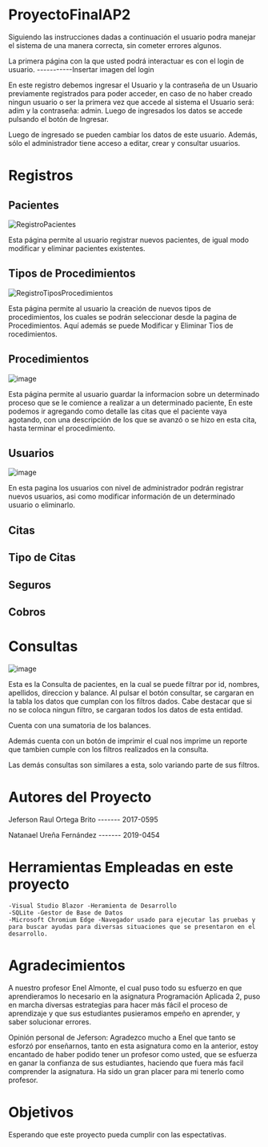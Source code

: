 # ProyectoFinalAP2

Siguiendo las instrucciones dadas a continuación el usuario podra manejar el sistema de una manera correcta, sin cometer errores algunos.

La primera página con la que usted podrá interactuar es con el login de usuario.
-----------Insertar imagen del login

En este registro debemos ingresar el Usuario y la contraseña de un Usuario previamente registrados para poder acceder, en caso de no haber creado ningun usuario o ser la primera vez que accede al sistema 
el Usuario será: adim y la contraseña: admin. Luego de ingresados los datos se accede pulsando el botón de Ingresar.

Luego de ingresado se pueden cambiar los datos de este usuario. Además, sólo el administrador tiene acceso a editar, crear y consultar usuarios.

# Registros
## Pacientes

![RegistroPacientes](https://user-images.githubusercontent.com/54722249/89110893-8c3a6a00-d41d-11ea-93db-30f12239be64.png)


Esta página permite al usuario registrar nuevos pacientes, de igual modo modificar y eliminar pacientes existentes. 

## Tipos de Procedimientos

![RegistroTiposProcedimientos](https://user-images.githubusercontent.com/54722249/89110925-04a12b00-d41e-11ea-9c0c-3b2aa0c5f345.png)

Esta página permite al usuario la creación de nuevos tipos de procedimientos, los cuales se podrán seleccionar desde la pagina de Procedimientos. Aquí además se puede Modificar y Eliminar Tios de rocedimientos.

## Procedimientos

![image](https://user-images.githubusercontent.com/54722249/89112441-9d40a680-d430-11ea-899e-d01d2927e94f.png)


Esta página permite al usuario guardar la informacion sobre un determinado proceso que se le comience a realizar a un determinado paciente, En este podemos ir agregando como detalle las citas que el paciente vaya agotando, con una descripción de los que se avanzó o se hizo en esta cita, hasta terminar el procedimiento.

## Usuarios

![image](https://user-images.githubusercontent.com/54722249/89112453-d24cf900-d430-11ea-8ffa-3f32660beddc.png)

En esta pagina los usuarios con nivel de administrador podrán registrar nuevos usuarios, asi como modificar información de un determinado usuario o eliminarlo.

## Citas

## Tipo de Citas

## Seguros

## Cobros


# Consultas

![image](https://user-images.githubusercontent.com/54722249/89112472-14763a80-d431-11ea-967c-06aeaa218ffc.png)

Esta es la Consulta de pacientes, en la cual se puede filtrar por id, nombres, apellidos, direccion y balance. Al pulsar el botón consultar, se cargaran en la tabla los datos que cumplan con los filtros dados. Cabe destacar que si no se coloca ningun filtro, se cargaran todos los datos de esta entidad.

Cuenta con una sumatoria de los balances.

Además cuenta con un botón de imprimir el cual nos imprime un reporte que tambien cumple con los filtros realizados en la consulta.

Las demás consultas son similares a esta, solo variando parte de sus filtros.


# Autores del Proyecto

Jeferson Raul Ortega Brito ------- 2017-0595

Natanael Ureña Fernández ------- 2019-0454

# Herramientas Empleadas en este proyecto

  
    -Visual Studio Blazor -Heramienta de Desarrollo
    -SQLite -Gestor de Base de Datos
    -Microsoft Chromium Edge -Navegador usado para ejecutar las pruebas y para buscar ayudas para diversas situaciones que se presentaron en el desarrollo.

# Agradecimientos

A nuestro profesor Enel Almonte, el cual puso todo su esfuerzo en que aprendieramos lo necesario en la asignatura Programación Aplicada 2, puso en marcha diversas estrategias para hacer más fácil el proceso de aprendizaje y que sus estudiantes pusieramos empeño en aprender, y saber solucionar errores.

Opinión personal de Jeferson: Agradezco mucho a Enel que tanto se esforzó por enseñarnos, tanto en esta asignatura como en la anterior, estoy encantado de haber podido tener un profesor como usted, que se esfuerza en ganar la confianza de sus estudiantes, haciendo que fuera más facil comprender la asignatura. Ha sido un gran placer para mi tenerlo como profesor.

# Objetivos

Esperando que este proyecto pueda cumplir con las espectativas.

